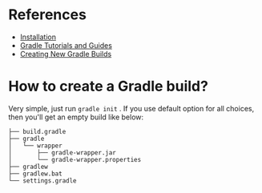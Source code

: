 # References

- [Installation](https://gradle.org/install/)
- [Gradle Tutorials and Guides](https://gradle.org/guides/#getting-started)
- [Creating New Gradle Builds](https://guides.gradle.org/creating-new-gradle-builds/)

# How to create a Gradle build?

Very simple, just run `gradle init` . If you use default option for all choices, then you'll get an empty build like below:

```
├── build.gradle  
├── gradle
│   └── wrapper
│       ├── gradle-wrapper.jar  
│       └── gradle-wrapper.properties  
├── gradlew  
├── gradlew.bat  
└── settings.gradle  
```




